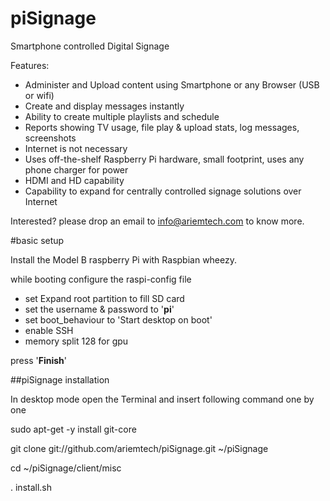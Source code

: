 piSignage
========

Smartphone controlled Digital Signage


Features:
* Administer and Upload content using Smartphone or any Browser (USB or wifi)
* Create and display messages instantly
* Ability to create multiple playlists and schedule
* Reports showing TV usage, file play & upload stats, log messages, screenshots
* Internet is not necessary
* Uses off-the-shelf Raspberry Pi hardware, small footprint, uses any phone charger for power
* HDMI and HD capability
* Capability to expand for centrally controlled signage solutions over Internet
 

Interested? please drop an email to info@ariemtech.com to know more.

#basic setup 

Install the Model B raspberry Pi with Raspbian wheezy.

while booting configure the raspi-config file 

* set Expand root partition to fill SD card
* set the username & password to '**pi**'
* set boot_behaviour to 'Start desktop on boot'
* enable SSH
* memory split 128 for gpu

press '**Finish**'

##piSignage installation

In desktop mode open the Terminal and insert following command one by one

sudo apt-get -y install git-core

git clone git://github.com/ariemtech/piSignage.git ~/piSignage

cd ~/piSignage/client/misc

. install.sh


